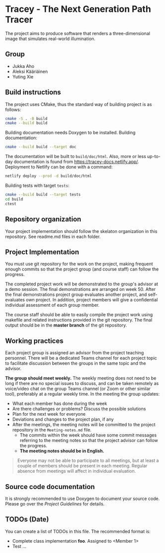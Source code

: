 # Tracey - The Next Generation Path Tracer

The project aims to produce software that renders a three-dimensional image that
simulates real-world illumination.

## Group

- Jukka Aho
- Aleksi Kääriäinen
- Yuting Xie

## Build instructions

The project uses CMake, thus the standard way of building project is as follows:

```bash
cmake -S . -B build
cmake --build build
```

Building documentation needs Doxygen to be installed. Building documentation:

```bash
cmake --build build --target doc
```

The documentation will be built to `build/doc/html`. Also, more or less
up-to-day documentation is found from <https://tracey-docs.netlify.app/>.
Deployment to Netlify can be done with a command:

```bash
netlify deploy --prod -d build/doc/html
```

Building tests with target `tests`:

```bash
cmake --build build --target tests
cd build
ctest
```

## Repository organization

Your project implementation should follow the skelaton organization in this
repository. See readme.md files in each folder.

## Project Implementation

You must use git repository for the work on the project, making frequent enough
commits so that the project group (and course staff) can follow the progress.

The completed project work will be demonstrated to the group's advisor at a demo
session. The final demonstrations are arranged on week 50. After the final
demonstrations project group evaluates another project, and self-evaluates own
project. In addition, project members will give a confidential individual
assessment of each group member.

The course staff should be able to easily compile the project work using
makefile and related instructions provided in the git repository. The final
output should be in the **master branch** of the git repository.

## Working practices

Each project group is assigned an advisor from the project teaching personnel.
There will be a dedicated Teams channel for each project topic to facilitate
discussion between the groups in the same topic and the advisor.

**The group should meet weekly.** The weekly meeting does not need to be long if
there are no special issues to discuss, and can be taken remotely as voice/video
chat on the group Teams channel (or Zoom or other similar tool), preferably at a
regular weekly time. In the meeting the group updates:

- What each member has done during the week
- Are there challenges or problems? Discuss the possible solutions
- Plan for the next week for everyone
- Deviations and changes to the project plan, if any
- After the meetings, the meeting notes will be committed to the project
  repository in the `Meeting-notes.md` file.
    * The commits within the week should have some commit messages referring to
      the meeting notes so that the project advisor can follow the progress.
    * **The meeting notes should be in English.**

> Everyone may not be able to participate to all meetings, but at least a couple
> of members should be present in each meeting. Regular absence from meetings
> will affect in individual evaluation.

## Source code documentation

It is strongly recommended to use Doxygen to document your source code. Please
go over the *Project Guidelines* for details.

## TODOs (Date)

You can create a list of TODOs in this file. The recommended format is:

- Complete class implementation **foo**. Assigned to \<Member 1\>
- Test ...
